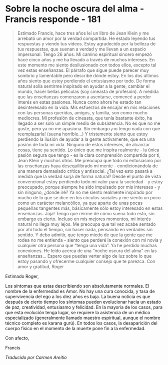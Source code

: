 # Sobre la noche oscura del alma - Francis responde - 181

>Estimado Francis, hace tres años leí un libro de Jean Klein y me arrebató un amor por la verdad compartida. He estado leyendo tus respuestas y viendo tus videos. Estoy agradecido por la belleza de tus respuestas, que suenan a verdad y me llevan a un espacio impersonal. Tengo 26 años. Mi camino espiritual sincero empezó hace cinco años y me ha llevado a través de muchos intereses. En este momento me siento desilusionado con todos ellos, excepto tal vez estas enseñanzas. El párrafo que sigue puede parecer muy sombrío y lamentable pero describe dónde estoy. En los dos últimos años siento que estoy perdiendo el entusiasmo por todo. De forma natural solía sentirme inspirado en ayudar a la gente, cambiar el mundo, hacer bellas películas (soy cineasta de profesión). A medida que las enseñanzas comenzaron a asentarse, comencé a perder interés en estas pasiones. Nunca como ahora he estado tan desinteresado en la vida. Mis esfuerzos de encajar en mis relaciones con las personas queridas, amigos, y familia, son como mucho mediocres. Mi profesión de cineasta, que tenía bastante éxito, ha llegado a ser solo un simple medio de subsistencia. No es que no me guste, pero ya no me apasiona. Sin embargo ¡no tengo nada con que reemplazarla! (suena horrible…) Y tristemente siento que estoy perdiendo la ilusión de ayudar a la gente activamente, que era una pasión de toda mi vida. Ninguno de estos intereses, de alcanzar cosas, tiene ya sentido. Lo único que me inspira realmente - la única pasión segura que tengo - es la clara comprensión compartida por ti, Jean Klein y muchos otros. Me preocupa que todo mi entusiasmo por las enseñanzas haya desequilibrado mi mente - condicionándola de una manera demasiado crítica y antisocial. ¿Tal vez esto pasará a medida que la verdad surja de forma natural? Desde el punto de vista convencional estoy perdiendo todo mi valor para la sociedad - y estoy preocupado, porque siempre he sido impulsado por mis intereses - y sin ninguno, ¿donde iré? Ya no me siento realmente inspirado por mucho de lo que se dice en los círculos sociales y me siento un poco como un carácter melancólico, ya que aparte de unas pocas pequeñas tangentes más, básicamente sólo estoy interesado en estas enseñanzas. Jaja! Tengo que reírme de cómo suena todo esto, sin embargo es cierto. Incluso en mis mejores momentos, mi interés natural no llega muy lejos. Me preocupa que tal vez acabe sentado por ahí todo el tiempo, sin hacer nada, pensando en verdades sin sentido. Y debo admitir, que tengo miedo de que la gente que me rodea no me entienda - siento que perderé la conexión con mi novia y cualquier otra persona que “tenga una vida”. Ya he perdido muchas conexiones. He leído acerca de una “noche oscura del alma” en las enseñanzas… Espero que puedas verter algo de luz sobre lo que estoy pasando y ofrecerme cualquier consejo que te parezca. Con amor y gratitud, Roger

Estimado Roger,

Los síntomas que estas describiendo son absolutamente normales. El nombre de la enfermedad es Amor. No hay una cura conocida, y tasa de supervivencia del ego a los diez años es baja. La buena noticia es que después de cierto tiempo los síntomas pueden evolucionar hacia un estado de paz, creatividad, entusiasmo y felicidad. En la mayoría de los casos, para que esta evolución tenga lugar, se requiere la asistencia de un médico especializado (generalmente llamado maestro espiritual, aunque el nombre técnico completo es karana gurú). En todos los casos, la desaparición del cuerpo físico en el momento de la muerte pone fin a la enfermedad.

Con afecto,

Francis

_Traducido por Carmen Areitio_

